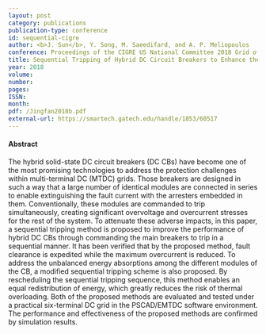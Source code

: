 ```yaml
---
layout: post
category: publications
publication-type: conference
id: sequential-cigre
author: <b>J. Sun</b>, Y. Song, M. Saeedifard, and A. P. Meliopoulos
conference: Proceedings of the CIGRE US National Committee 2018 Grid of the Future Symposium
title: Sequential Tripping of Hybrid DC Circuit Breakers to Enhance the Fault Interruption Capability in Multi-Terminal DC Grids
year: 2018
volume:
number:
pages:
ISSN:
month:
pdf: /Jingfan2018b.pdf
external-url: https://smartech.gatech.edu/handle/1853/60517
---
```


#### Abstract

The hybrid solid-state DC circuit breakers (DC CBs) have become one of the most promising technologies to address the protection challenges within multi-terminal DC (MTDC) grids. Those breakers are designed in such a way that a large number of identical modules are connected in series to enable extinguishing the fault current with the arresters embedded in them. Conventionally, these modules are commanded to trip simultaneously, creating significant overvoltage and overcurrent stresses for the rest of the system. To attenuate these adverse impacts, in this paper, a sequential tripping method is proposed to improve the performance of hybrid DC CBs through commanding the main breakers to trip in a sequential manner. It has been verified that by the proposed method, fault clearance is expedited while the maximum overcurrent is reduced. To address the unbalanced energy absorptions among the different modules of the CB, a modified sequential tripping scheme is also proposed. By rescheduling the sequential tripping sequence, this method enables an equal redistribution of energy, which greatly reduces the risk of thermal overloading. Both of the proposed methods are evaluated and tested under a practical six-terminal DC grid in the PSCAD/EMTDC software environment. The performance and effectiveness of the proposed methods are confirmed by simulation results.